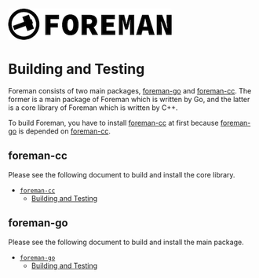 ![foreman_logo](./img/icon.png)

# Building and Testing

Foreman consists of two main packages, [foreman-go](https://github.com/cybergarage/foreman-go) and [foreman-cc](https://github.com/cybergarage/foreman-cc). The former is a main package of Foreman which is written by Go, and the latter is a core library of Foreman which is written by C++.

To build Foreman, you have to install [foreman-cc](https://github.com/cybergarage/foreman-cc) at first because 
[foreman-go](https://github.com/cybergarage/foreman-go) is depended on [foreman-cc](https://github.com/cybergarage/foreman-cc).

## foreman-cc

Please see the following document to build and install the core library.

- [`foreman-cc`](https://github.com/cybergarage/foreman-cc)
  -  [Building and Testing](https://github.com/cybergarage/foreman-cc/blob/master/doc/building_and_testing.md)

## foreman-go

Please see the following document to build and install the main package.

- [`foreman-go`](https://github.com/cybergarage/foreman-go)
  -  [Building and Testing](https://github.com/cybergarage/foreman-go/blob/master/doc/building_and_testing.md)

